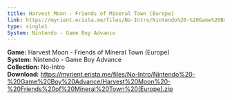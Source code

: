 ```yaml
---
title: Harvest Moon - Friends of Mineral Town (Europe)
link: https://myrient.erista.me/files/No-Intro/Nintendo%20-%20Game%20Boy%20Advance/Harvest%20Moon%20-%20Friends%20of%20Mineral%20Town%20(Europe).zip
type: single1
System: Nintendo - Game Boy Advance
---
```

<b>Game:</b> Harvest Moon - Friends of Mineral Town (Europe)<br>
<b>System:</b> Nintendo - Game Boy Advance<br>
<b>Collection:</b> No-Intro<br>
<b>Download:</b> https://myrient.erista.me/files/No-Intro/Nintendo%20-%20Game%20Boy%20Advance/Harvest%20Moon%20-%20Friends%20of%20Mineral%20Town%20(Europe).zip